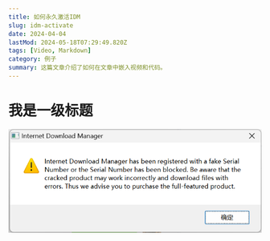 ```yaml
---
title: 如何永久激活IDM
slug: idm-activate
date: 2024-04-04
lastMod: 2024-05-18T07:29:49.820Z
tags: [Video, Markdown]
category: 例子
summary: 这篇文章介绍了如何在文章中嵌入视频和代码。
---
```


# 我是一级标题
![未激活弹窗](/public/images/inactive.png)